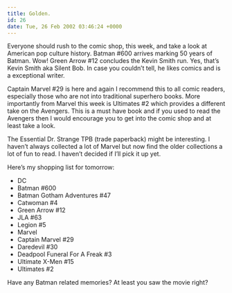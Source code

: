```yaml
---
title: Golden.
id: 26
date: Tue, 26 Feb 2002 03:46:24 +0000
---
```


Everyone should rush to the comic shop, this week, and take a look at American pop culture history. Batman #600 arrives marking 50 years of Batman. Wow! Green Arrow #12 concludes the Kevin Smith run. Yes, that’s Kevin Smith aka Silent Bob. In case you couldn’t tell, he likes comics and is a exceptional writer.  

Captain Marvel #29 is here and again I recommend this to all comic readers, especially those who are not into traditional superhero books. More importantly from Marvel this week is Ultimates #2 which provides a different take on the Avengers. This is a must have book and if you used to read the Avengers then I would encourage you to get into the comic shop and at least take a look.  

The Essential Dr. Strange TPB (trade paperback) might be interesting. I haven’t always collected a lot of Marvel but now find the older collections a lot of fun to read. I haven’t decided if I’ll pick it up yet.  

Here’s my shopping list for tomorrow:

- <span class="caps">DC</span>  
- Batman #600  
- Batman Gotham Adventures #47  
- Catwoman #4  
- Green Arrow #12  
- JLA #63  
- Legion #5  
- <span class="caps">Marvel</span>  
- Captain Marvel #29  
- Daredevil #30  
- Deadpool Funeral For A Freak #3  
- Ultimate X-Men #15  
- Ultimates #2 </div>

Have any Batman related memories? At least you saw the movie right?





